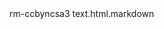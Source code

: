 <snippet>
	<content><![CDATA[
This work ${1:by ${2:author}} is licensed under a [Creative Commons Attribution-NonCommercial-ShareAlike 3.0 Unported License](http://creativecommons.org/licenses/by-nc-sa/3.0).
]]></content>
	<tabTrigger>rm-ccbyncsa3</tabTrigger>
	<scope>text.html.markdown</scope>
</snippet>
